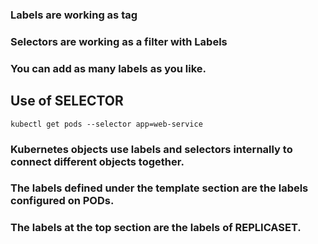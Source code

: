### Labels are working as tag
### Selectors are working as a filter with Labels
### You can add as many labels as you like.

## Use of SELECTOR
```angular2html
kubectl get pods --selector app=web-service
```

### Kubernetes objects use labels and selectors internally to connect different objects together.

### The labels defined under the template section are the labels configured on PODs.

### The labels at the top section are the labels of REPLICASET.